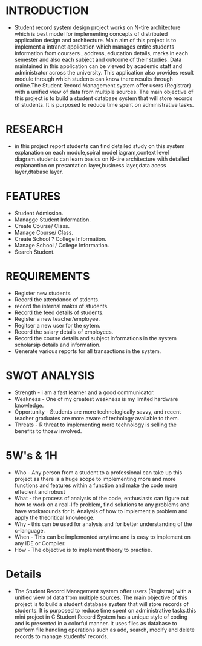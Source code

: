 # INTRODUCTION
- Student record system design project works on N-tire architecture which is best model for implementing concepts of distributed application design and architecture. Main aim of this project is to implement a intranet application which manages entire students information from coursers , address, education details, marks in each semester and also each subject and outcome of their studies. Data maintained in this application can be viewed by academic staff and administrator across the university.  This application also provides result module through which students can know there results through online.The Student Record Management system offer users (Registrar) with a unified view of data from multiple sources. The main objective of this project is to build a student database system that will store records of students. It is purposed to reduce time spent on administrative tasks.
# RESEARCH
- in this project report students can find detailed study on this system explanation on each module,spiral model iagram,context level diagram.students can learn basics on N-tire architecture with detailed explanantion on presantation layer,business layer,data acess layer,dtabase layer.
# FEATURES
- Student Admission.
- Managge Student Information.
- Create Course/ Class.
- Manage Course/ Class.
- Create School ? College Information.
- Manage School / College Information.
- Search Student.
# REQUIREMENTS
- Register new students.
- Record the attendance of stdents.
- record the internal makrs of students.
- Record the feed details of students.
- Register a new teacher/employee.
- Regitser a new user for the sytem.
- Record the salary details of employees.
- Record the course details and subject informations in the system scholarsip details and information.
- Generate various reports for all transactions in the system.
# SWOT ANALYSIS
- Strength - i am a fast learner and a good communicator.
- Weakness - One of my greatest weakness is my limited hardware knowledge.
- Opportunity - Students are more technologically savvy, and recent teacher graduates are more aware of techology available to them.
- Threats - R threat to implementing more technology is selling the benefits to thosw involved.
# 5W's & 1H
- Who -  Any person from a student to a professional can take up this project as there is a huge scope to implementing more and more functions and features within a function and make the code more effecient and robust
- What - the process of analysis of the code, enthusiasts can figure out how to work on a real-life problem, find solutions to any problems and have workarounds for it. Analysis of how to implement a problem and apply the theoritical knowledge.
- Why -   this can be used for analysis and for better understanding of the c-language.
- When - This can be implemented anytime and is easy to implement on any IDE or Compiler.
- How - The objective is to implement theory to practise.
# Details
- The Student Record Management system offer users (Registrar) with a unified view of data from multiple sources. The main objective of this project is to build a student database system that will store records of students. It is purposed to reduce time spent on administrative tasks.this mini project in C Student Record System has a unique style of coding and is presented in a colorful manner. It uses files as database to perform file handling operations such as add, search, modify and delete records to manage students’ records.
